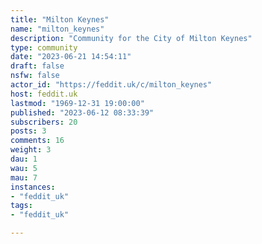 ```yaml
---
title: "Milton Keynes" 
name: "milton_keynes"
description: "Community for the City of Milton Keynes"
type: community
date: "2023-06-21 14:54:11"
draft: false
nsfw: false
actor_id: "https://feddit.uk/c/milton_keynes"
host: feddit.uk
lastmod: "1969-12-31 19:00:00"
published: "2023-06-12 08:33:39"
subscribers: 20
posts: 3
comments: 16
weight: 3
dau: 1
wau: 5
mau: 7
instances:
- "feddit_uk"
tags: 
- "feddit_uk"

---
```

